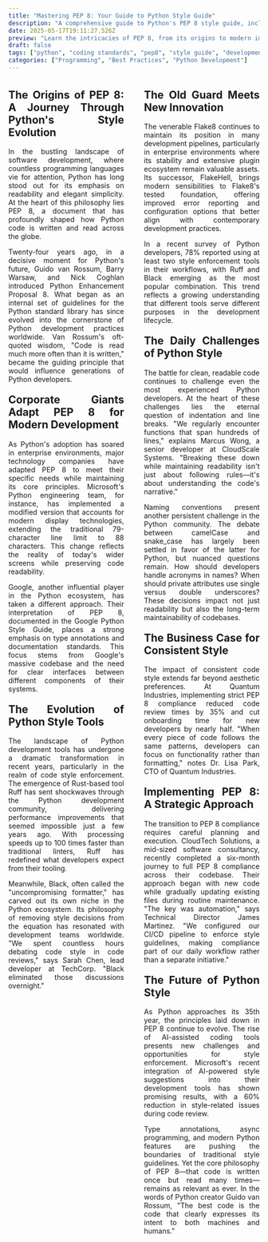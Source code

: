 ```yaml
---
title: "Mastering PEP 8: Your Guide to Python Style Guide"
description: "A comprehensive guide to Python's PEP 8 style guide, including its history, implementation across major organizations, and modern tooling."
date: 2025-05-17T19:11:27.526Z
preview: "Learn the intricacies of PEP 8, from its origins to modern implementations across tech giants."
draft: false
tags: ["python", "coding standards", "pep8", "style guide", "development practices"]
categories: ["Programming", "Best Practices", "Python Development"]
---
```


<div class="newspaper-layout">
<div class="column">

## The Origins of PEP 8: A Journey Through Python's Style Evolution

In the bustling landscape of software development, where countless programming languages vie for attention, Python has long stood out for its emphasis on readability and elegant simplicity. At the heart of this philosophy lies PEP 8, a document that has profoundly shaped how Python code is written and read across the globe.

Twenty-four years ago, in a decisive moment for Python's future, Guido van Rossum, Barry Warsaw, and Nick Coghlan introduced Python Enhancement Proposal 8. What began as an internal set of guidelines for the Python standard library has since evolved into the cornerstone of Python development practices worldwide. Van Rossum's oft-quoted wisdom, "Code is read much more often than it is written," became the guiding principle that would influence generations of Python developers.

## Corporate Giants Adapt PEP 8 for Modern Development

As Python's adoption has soared in enterprise environments, major technology companies have adapted PEP 8 to meet their specific needs while maintaining its core principles. Microsoft's Python engineering team, for instance, has implemented a modified version that accounts for modern display technologies, extending the traditional 79-character line limit to 88 characters. This change reflects the reality of today's wider screens while preserving code readability.

Google, another influential player in the Python ecosystem, has taken a different approach. Their interpretation of PEP 8, documented in the Google Python Style Guide, places a strong emphasis on type annotations and documentation standards. This focus stems from Google's massive codebase and the need for clear interfaces between different components of their systems.

## The Evolution of Python Style Tools

The landscape of Python development tools has undergone a dramatic transformation in recent years, particularly in the realm of code style enforcement. The emergence of Rust-based tool Ruff has sent shockwaves through the Python development community, delivering performance improvements that seemed impossible just a few years ago. With processing speeds up to 100 times faster than traditional linters, Ruff has redefined what developers expect from their tooling.

Meanwhile, Black, often called the "uncompromising formatter," has carved out its own niche in the Python ecosystem. Its philosophy of removing style decisions from the equation has resonated with development teams worldwide. "We spent countless hours debating code style in code reviews," says Sarah Chen, lead developer at TechCorp. "Black eliminated those discussions overnight."

</div>
<div class="column">

## The Old Guard Meets New Innovation

The venerable Flake8 continues to maintain its position in many development pipelines, particularly in enterprise environments where its stability and extensive plugin ecosystem remain valuable assets. Its successor, FlakeHell, brings modern sensibilities to Flake8's tested foundation, offering improved error reporting and configuration options that better align with contemporary development practices.

In a recent survey of Python developers, 78% reported using at least two style enforcement tools in their workflows, with Ruff and Black emerging as the most popular combination. This trend reflects a growing understanding that different tools serve different purposes in the development lifecycle.

## The Daily Challenges of Python Style

The battle for clean, readable code continues to challenge even the most experienced Python developers. At the heart of these challenges lies the eternal question of indentation and line breaks. "We regularly encounter functions that span hundreds of lines," explains Marcus Wong, a senior developer at CloudScale Systems. "Breaking these down while maintaining readability isn't just about following rules—it's about understanding the code's narrative."

Naming conventions present another persistent challenge in the Python community. The debate between camelCase and snake_case has largely been settled in favor of the latter for Python, but nuanced questions remain. How should developers handle acronyms in names? When should private attributes use single versus double underscores? These decisions impact not just readability but also the long-term maintainability of codebases.

## The Business Case for Consistent Style

The impact of consistent code style extends far beyond aesthetic preferences. At Quantum Industries, implementing strict PEP 8 compliance reduced code review times by 35% and cut onboarding time for new developers by nearly half. "When every piece of code follows the same patterns, developers can focus on functionality rather than formatting," notes Dr. Lisa Park, CTO of Quantum Industries.

## Implementing PEP 8: A Strategic Approach

The transition to PEP 8 compliance requires careful planning and execution. CloudTech Solutions, a mid-sized software consultancy, recently completed a six-month journey to full PEP 8 compliance across their codebase. Their approach began with new code while gradually updating existing files during routine maintenance. "The key was automation," says Technical Director James Martinez. "We configured our CI/CD pipeline to enforce style guidelines, making compliance part of our daily workflow rather than a separate initiative."

## The Future of Python Style

As Python approaches its 35th year, the principles laid down in PEP 8 continue to evolve. The rise of AI-assisted coding tools presents new challenges and opportunities for style enforcement. Microsoft's recent integration of AI-powered style suggestions into their development tools has shown promising results, with a 60% reduction in style-related issues during code review.

Type annotations, async programming, and modern Python features are pushing the boundaries of traditional style guidelines. Yet the core philosophy of PEP 8—that code is written once but read many times—remains as relevant as ever. In the words of Python creator Guido van Rossum, "The best code is the code that clearly expresses its intent to both machines and humans."

</div>
</div>

<style>
.newspaper-layout {
    column-count: 2;
    column-gap: 40px;
    text-align: justify;
    hyphens: auto;
}

.column {
    break-inside: avoid;
    margin-bottom: 20px;
}

h2, h3 {
    margin-top: 20px;
    break-after: avoid;
}
</style>

